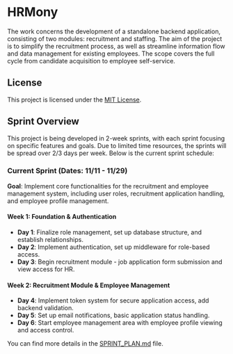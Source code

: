 # HRMony

The work concerns the development of a standalone backend application, consisting of two modules: recruitment and staffing. The aim of the project is to simplify the recruitment process, as well as streamline information flow and data management for existing employees. The scope covers the full cycle from candidate acquisition to employee self-service.

## License
This project is licensed under the [MIT License](LICENSE).

## Sprint Overview

This project is being developed in 2-week sprints, with each sprint focusing on specific features and goals. Due to limited time resources, the sprints will be spread over 2/3 days per week. Below is the current sprint schedule:

### Current Sprint (Dates: 11/11 - 11/29)

**Goal**: Implement core functionalities for the recruitment and employee management system, including user roles, recruitment application handling, and employee profile management.

#### Week 1: Foundation & Authentication

- **Day 1**: Finalize role management, set up database structure, and establish relationships.
- **Day 2**: Implement authentication, set up middleware for role-based access.
- **Day 3**: Begin recruitment module - job application form submission and view access for HR.

#### Week 2: Recruitment Module & Employee Management

- **Day 4**: Implement token system for secure application access, add backend validation.
- **Day 5**: Set up email notifications, basic application status handling.
- **Day 6**: Start employee management area with employee profile viewing and access control.

You can find more details in the [SPRINT_PLAN.md](./SPRINT_PLAN.md) file.
